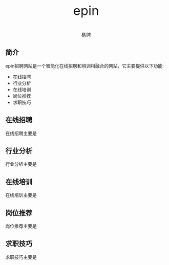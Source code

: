<p align="center" style="font-size:40px;">epin</p>
<p align="center" style="font-size:15px;">易聘</p>

## 简介

epin招聘网站是一个智能化在线招聘和培训相融合的网站，它主要提供以下功能:

- 在线招聘 
- 行业分析
- 在线培训
- 岗位推荐
- 求职技巧

## 在线招聘
在线招聘主要是

## 行业分析
行业分析主要是

## 在线培训
在线培训主要是

## 岗位推荐
岗位推荐主要是


## 求职技巧
求职技巧主要是




